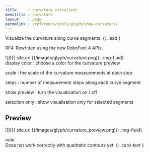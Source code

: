```yaml
---
title     : curvature visualizer
menutitle : curvature
layout    : page
permalink : /reference/tools/glyph/show-curvature/
---
```


Visualize the curvature along curve segments.
{: .lead }

<span class="badge text-bg-success rounded-0">RF4</span> Rewritten using the new RoboFont 4 APIs.


<div class='row'>

<div class='col-sm-4' markdown='1'>
![]({{ site.url }}/images/glyph/curvature.png){: .img-fluid}
</div>

<div class='col-sm-8' markdown='1'>
display color
: choose a color for the curvature preview

scale
: the scale of the curvature measurements at each step

steps
: number of measurement steps along each curve segment

show preview
: turn the visualisation on / off

selection only
: show visualisation only for selected segments
</div>

</div>


Preview
-------

![]({{ site.url }}/images/glyph/curvature_preview.png){: .img-fluid}


<div class="card text-dark bg-light my-3 rounded-0">
<div class="card-header">note</div>
<div class="card-body" markdown='1'>
Does not work correctly with quadratic contours yet.
{: .card-text }
</div>
</div>
